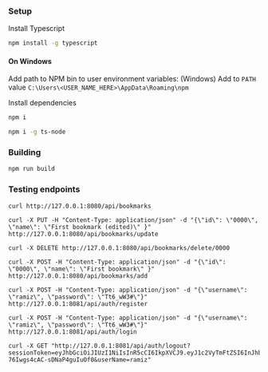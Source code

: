
### Setup

Install Typescript
```bash
npm install -g typescript
```

#### On Windows
Add path to NPM bin to user environment variables:
(Windows) Add to ``PATH`` value ``C:\Users\<USER_NAME_HERE>\AppData\Roaming\npm``

Install dependencies
```bash
npm i
```

```bash
npm i -g ts-node
```

### Building
```bash
npm run build
```

### Testing endpoints

```
curl http://127.0.0.1:8080/api/bookmarks
```

```
curl -X PUT -H "Content-Type: application/json" -d "{\"id\": \"0000\", \"name\": \"First bookmark (edited)\" }" http://127.0.0.1:8080/api/bookmarks/update
```


```
curl -X DELETE http://127.0.0.1:8080/api/bookmarks/delete/0000
```

```
curl -X POST -H "Content-Type: application/json" -d "{\"id\": \"0000\", \"name\": \"First bookmark\" }" http://127.0.0.1:8080/api/bookmarks/add
```


```
curl -X POST -H "Content-Type: application/json" -d "{\"username\": \"ramiz\", \"password\": \"Tt6_wW3#\"}" http://127.0.0.1:8081/api/auth/register
```


```
curl -X POST -H "Content-Type: application/json" -d "{\"username\": \"ramiz\", \"password\": \"Tt6_wW3#\"}" http://127.0.0.1:8081/api/auth/login
```

```
curl -X GET "http://127.0.0.1:8081/api/auth/logout?sessionToken=eyJhbGciOiJIUzI1NiIsInR5cCI6IkpXVCJ9.eyJ1c2VyTmFtZSI6InJhbWl6IiwiaWF0IjoxNjcwNjI2MTI0fQ.CRVkp9pR982O46MABX-76Iwgs4cAC-sDNaP4guIuOf0&userName=ramiz"
```
